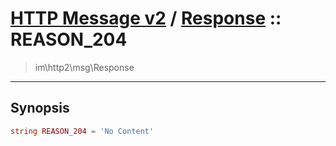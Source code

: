 # [HTTP Message v2](http2.md) / [Response](http2-Response.md) :: REASON_204
 > im\http2\msg\Response
____

## Synopsis
```php
string REASON_204 = 'No Content'
```
